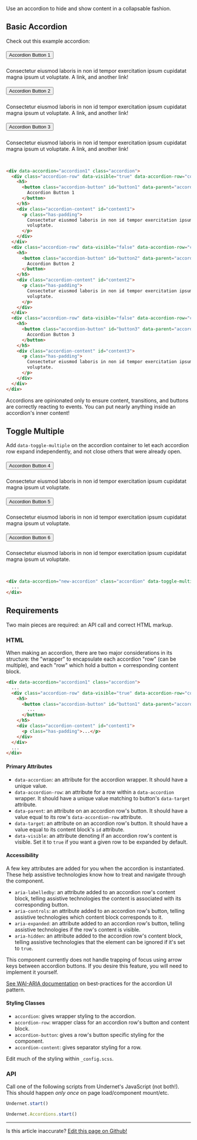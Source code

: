 Use an accordion to hide and show content in a collapsable fashion.

## Basic Accordion

Check out this example accordion:

<div data-accordion="accordion1" class="accordion">
  <div class="accordion-row" data-visible="true" data-accordion-row="content1">
    <h5>
      <button class="accordion-button" id="button1" data-parent="accordion1" data-target="content1">
        Accordion Button 1
      </button>
    </h5>
    <div class="accordion-content" id="content1">
      <p class="has-padding">
        Consectetur eiusmod laboris in non id tempor exercitation ipsum cupidatat magna
        ipsum ut voluptate. <a>A link,</a> and <a>another link!</a>
      </p>
    </div>
  </div>
  <div class="accordion-row" data-visible="false" data-accordion-row="content2">
    <h5>
      <button class="accordion-button" id="button2" data-parent="accordion1" data-target="content2">
        Accordion Button 2
      </button>
    </h5>
    <div class="accordion-content" id="content2">
      <p class="has-padding">
        Consectetur eiusmod laboris in non id tempor exercitation ipsum cupidatat magna
        ipsum ut voluptate. <a>A link,</a> and <a>another link!</a>
      </p>
    </div>
  </div>
  <div class="accordion-row" data-visible="false" data-accordion-row="content3">
    <h5>
      <button class="accordion-button" id="button3" data-parent="accordion1" data-target="content3">
        Accordion Button 3 
      </button>
    </h5>
    <div class="accordion-content" id="content3">
      <p class="has-padding">
        Consectetur eiusmod laboris in non id tempor exercitation ipsum cupidatat magna
        ipsum ut voluptate. <a>A link,</a> and <a>another link!</a>
      </p>
    </div>
  </div>
</div>
<br/>

```html
<div data-accordion="accordion1" class="accordion">
  <div class="accordion-row" data-visible="true" data-accordion-row="content1">
    <h5>
      <button class="accordion-button" id="button1" data-parent="accordion1" data-target="content1">
        Accordion Button 1
      </button>
    </h5>
    <div class="accordion-content" id="content1">
      <p class="has-padding">
        Consectetur eiusmod laboris in non id tempor exercitation ipsum cupidatat magna ipsum ut
        voluptate.
      </p>
    </div>
  </div>
  <div class="accordion-row" data-visible="false" data-accordion-row="content2">
    <h5>
      <button class="accordion-button" id="button2" data-parent="accordion1" data-target="content2">
        Accordion Button 2
      </button>
    </h5>
    <div class="accordion-content" id="content2">
      <p class="has-padding">
        Consectetur eiusmod laboris in non id tempor exercitation ipsum cupidatat magna ipsum ut
        voluptate.
      </p>
    </div>
  </div>
  <div class="accordion-row" data-visible="false" data-accordion-row="content3">
    <h5>
      <button class="accordion-button" id="button3" data-parent="accordion1" data-target="content3">
        Accordion Button 3
      </button>
    </h5>
    <div class="accordion-content" id="content3">
      <p class="has-padding">
        Consectetur eiusmod laboris in non id tempor exercitation ipsum cupidatat magna ipsum ut
        voluptate.
      </p>
    </div>
  </div>
</div>
```

Accordions are opinionated only to ensure content, transitions, and buttons are correctly reacting to events. You can put nearly anything inside an accordion's inner content!

## Toggle Multiple

Add `data-toggle-multiple` on the accordion container to let each accordion row expand independently, and not close others that were already open.

<div data-accordion="accordion2" class="accordion" data-toggle-multiple>
  <div class="accordion-row" data-visible="true" data-accordion-row="content4">
    <h5>
      <button class="accordion-button" id="button4" data-parent="accordion2" data-target="content4">
        Accordion Button 4
      </button>
    </h5>
    <div class="accordion-content" id="content4">
      <p class="has-padding">
        Consectetur eiusmod laboris in non id tempor exercitation ipsum cupidatat magna
        ipsum ut voluptate.
      </p>
    </div>
  </div>
  <div class="accordion-row" data-visible="false" data-accordion-row="content5">
    <h5>
      <button class="accordion-button" id="button5" data-parent="accordion2" data-target="content5">
        Accordion Button 5
      </button>
    </h5>
    <div class="accordion-content" id="content5">
      <p class="has-padding">
        Consectetur eiusmod laboris in non id tempor exercitation ipsum cupidatat magna
        ipsum ut voluptate.
      </p>
    </div>
  </div>
  <div class="accordion-row" data-visible="false" data-accordion-row="content6">
    <h5>
      <button class="accordion-button" id="button6" data-parent="accordion2" data-target="content6">
        Accordion Button 6
      </button>
    </h5>
    <div class="accordion-content" id="content6">
      <p class="has-padding">
        Consectetur eiusmod laboris in non id tempor exercitation ipsum cupidatat magna
        ipsum ut voluptate.
      </p>
    </div>
  </div>
</div>
<br/>

```html
<div data-accordion="new-accordion" class="accordion" data-toggle-multiple>
  ...
</div>
```

## Requirements

Two main pieces are required: an API call and correct HTML markup.

### HTML

When making an accordion, there are two major considerations in its structure: the "wrapper" to encapsulate each accordion "row" (can be multiple), and each "row" which hold a button + corresponding content block.

```html
<div data-accordion="accordion1" class="accordion">
  ...
  <div class="accordion-row" data-visible="true" data-accordion-row="content1">
    <h5>
      <button class="accordion-button" id="button1" data-parent="accordion1" data-target="content1">
        ...
      </button>
    </h5>
    <div class="accordion-content" id="content1">
      <p class="has-padding">...</p>
    </div>
  </div>
  ...
</div>
```

#### Primary Attributes

- `data-accordion`: an attribute for the accordion wrapper. It should have a unique value.
- `data-accordion-row`: an attribute for a row within a `data-accordion` wrapper. It should have a unique value matching to button's `data-target` attribute.
- `data-parent`: an attribute on an accordion row's button. It should have a value equal to its row's `data-accordion-row` attribute.
- `data-target`: an attribute on an accordion row's button. It should have a value equal to its content block's `id` attribute.
- `data-visible`: an attribute denoting if an accordion row's content is visible. Set it to `true` if you want a given row to be expanded by default.

#### Accessibility

A few key attributes are added for you when the accordion is instantiated. These help assistive technologies know how to treat and navigate through the component.

- `aria-labelledby`: an attribute added to an accordion row's content block, telling assistive technologies the content is associated with its corresponding button.
- `aria-controls`: an attribute added to an accordion row's button, telling assistive technologies which content block corresponds to it.
- `aria-expanded`: an attribute added to an accordion row's button, telling assistive technologies if the row's content is visible.
- `aria-hidden`: an attribute added to the accordion row's content block, telling assistive technologies that the element can be ignored if it's set to `true`.

This component currently does not handle trapping of focus using arrow keys between accordion buttons. If you desire this feature, you will need to implement it yourself.

[See WAI-ARIA documentation](https://www.w3.org/TR/wai-aria-practices-1.1/examples/accordion/accordion.html) on best-practices for the accordion UI pattern.

#### Styling Classes

- `accordion`: gives wrapper styling to the accordion.
- `accordion-row`: wrapper class for an accordion row's button and content block.
- `accordion-button`: gives a row's button specific styling for the component.
- `accordion-content`: gives separator styling for a row.

Edit much of the styling within `_config.scss`.

### API

Call one of the following scripts from Undernet's JavaScript (not both!). This should happen _only once_ on page load/component mount/etc.

```js
Undernet.start()
```

```js
Undernet.Accordions.start()
```

<hr />
<p class="has-right-text">Is this article inaccurate? <a href="https://github.com/geotrev/undernet/tree/master/site/docs/accordions.md">Edit this page on Github!</a></p>
